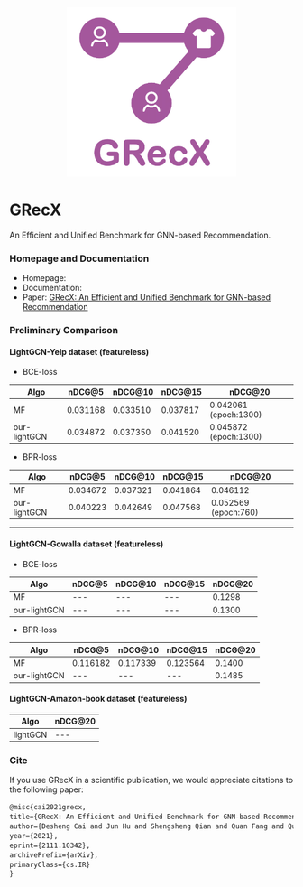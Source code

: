 <p align="center">
<img src="GRecX_LOGO_SQUARE.png" width="300"/>
</p>

# GRecX
An Efficient and Unified Benchmark for GNN-based Recommendation.

### Homepage and Documentation

+ Homepage: []()
+ Documentation: []()
+ Paper: [GRecX: An Efficient and Unified Benchmark for GNN-based Recommendation](https://arxiv.org/pdf/2111.10342.pdf)


### Preliminary Comparison


#### LightGCN-Yelp dataset (featureless)

[comment]: <> (| Algo | nDCG@20 | recall@20 | precision@20 |)

[comment]: <> (| --- | --- | --- | --- | )

[comment]: <> (| NGCF | 0.04118 | 0.02302 | 0.05034 |)

[comment]: <> (| lightGCN| 0.05260 | 0.06397 | 0.02876 |)

[comment]: <> (| UltraGCN &#40;oc&#41; | 0.03408 | 0.04154 | 0.01928 |)

[comment]: <> (| our-UltraGCN | 0.03540 | --- | --- |)

[comment]: <> (Note that: oc means orignal code with negative_num=1  and negative_weight=1. )

* BCE-loss

| Algo | nDCG@5 | nDCG@10 | nDCG@15 | nDCG@20 |
| --- | --- | --- | --- | --- |
| MF| 0.031168 | 0.033510 | 0.037817 | 0.042061 (epoch:1300) |
| our-lightGCN| 0.034872 | 0.037350 | 0.041520 | 0.045872 (epoch:1300) |

* BPR-loss

| Algo | nDCG@5 | nDCG@10 | nDCG@15 | nDCG@20 |
| --- | --- | --- | --- | --- |
| MF| 0.034672 | 0.037321 | 0.041864 | 0.046112 |
| our-lightGCN| 0.040223 | 0.042649 | 0.047568 | 0.052569 (epoch:760) |

***

#### LightGCN-Gowalla dataset (featureless)

[comment]: <> (| Algo | nDCG@20 | recall@20 | precision@20 |)

[comment]: <> (| --- | --- | --- | --- | )

[comment]: <> (| NGCF | 0.11804 | 0.14375 | 0.04404 |)

[comment]: <> (| lightGCN| 0.15271 | 0.17801 | 0.05474 |)

[comment]: <> (| UltraGCN &#40;oc&#41; | 0.10846 | 0.12202 | 0.03826 |)

[comment]: <> (Note that: oc means orignal code with negative_num=1  and negative_weight=1.)


* BCE-loss

| Algo | nDCG@5 | nDCG@10 | nDCG@15 | nDCG@20 |
| --- | --- | --- | --- | --- |
| MF| --- | --- | --- | 0.1298 |
| our-lightGCN| --- | --- | --- | 0.1300 |


* BPR-loss

| Algo | nDCG@5 | nDCG@10 | nDCG@15 | nDCG@20 |
| --- | --- | --- | --- | --- |
| MF| 0.116182 | 0.117339 | 0.123564 | 0.1400 |
| our-lightGCN| --- | --- | --- | 0.1485 |


#### LightGCN-Amazon-book dataset (featureless)

| Algo | nDCG@20 |
| --- | --- | 
| lightGCN| --- |



### Cite

If you use GRecX in a scientific publication, we would appreciate citations to the following paper:

```html
@misc{cai2021grecx,
title={GRecX: An Efficient and Unified Benchmark for GNN-based Recommendation},
author={Desheng Cai and Jun Hu and Shengsheng Qian and Quan Fang and Quan Zhao and Changsheng Xu},
year={2021},
eprint={2111.10342},
archivePrefix={arXiv},
primaryClass={cs.IR}
}
```